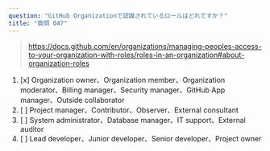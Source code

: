 ```yaml
---
question: "GitHub Organizationで認識されているロールはどれですか？"
title: "質問 047"
---
```


> https://docs.github.com/en/organizations/managing-peoples-access-to-your-organization-with-roles/roles-in-an-organization#about-organization-roles
1. [x] Organization owner、Organization member、Organization moderator、Billing manager、Security manager、GitHub App manager、Outside collaborator
1. [ ] Project manager、Contributor、Observer、External consultant
1. [ ] System administrator、Database manager、IT support、External auditor
1. [ ] Lead developer、Junior developer、Senior developer、Project owner
